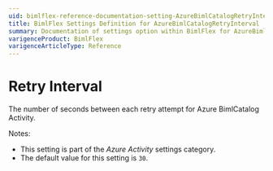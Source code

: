 ```yaml
---
uid: bimlflex-reference-documentation-setting-AzureBimlCatalogRetryInterval
title: BimlFlex Settings Definition for AzureBimlCatalogRetryInterval
summary: Documentation of settings option within BimlFlex for AzureBimlCatalogRetryInterval
varigenceProduct: BimlFlex
varigenceArticleType: Reference
---
```


# Retry Interval

The number of seconds between each retry attempt for Azure BimlCatalog Activity.

Notes:

* This setting is part of the *Azure Activity* settings category.
* The default value for this setting is `30`.